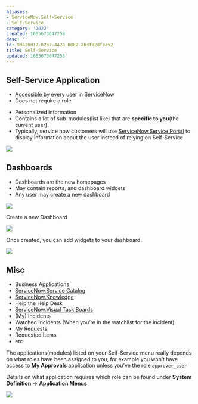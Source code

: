 ```yaml
---
aliases:
- ServiceNow.Self-Service
- Self-Service
category: '2022'
created: 1665673647258
desc: ''
id: 9da20d17-b287-442a-b082-ab3f02dfea52
title: Self-Service
updated: 1665673647258
---
```

   
## Self-Service Application   
   
   
- Accessible by every user in ServiceNow   
- Does not require a role   
* Personalized information   
* Contains a lot of sub-modules(list like) that are **specific to you**(the current user).   
* Typically, service now customers will use [ServiceNow.Service Portal](../devlog/ServiceNow.Service%20Portal.md) to display information about the user instead of relying on Self-Service   
   
![](https://res.cloudinary.com/zubayr/image/upload/v1665673754/wiki/gusmal6rs1su6fqqcbgh.png)   
   
   
## Dashboards   
   
   
- Dashboards are the new homepages     
- May contain reports, and dashboard widgets     
- Any user may create a new dashboard   
   
![](https://res.cloudinary.com/zubayr/image/upload/v1665673790/wiki/pi3dyzcey174eh9buhgi.png)   
   
Create a new Dashboard   
   
![](https://res.cloudinary.com/zubayr/image/upload/v1665674841/wiki/ipdjtiyc3prcnxx0l0tt.png)   
   
Once created, you can add widgets to your dashboard.   
   
![](https://res.cloudinary.com/zubayr/image/upload/v1665674908/wiki/ropj64ixsz2v0b8khuv5.png)   
   
   
## Misc   
   
   
- Business Applications   
- [ServiceNow.Service Catalog](../devlog/ServiceNow.Service%20Catalog.md)   
- [ServiceNow.Knowledge](../devlog/ServiceNow.Knowledge.md)   
- Help the Help Desk   
- [ServiceNow.Visual Task Boards](../devlog/ServiceNow.Visual%20Task%20Boards.md)   
- (My) Incidents   
- Watched Incidents (When you’re in the watchlist for the incident)   
- My Requests   
- Requested Items   
- etc   
   
The applications(modules) listed on your Self-Service menu really depends on what roles have been assigned to you, for example you won’t have access to **My Approvals** application unless you’ve the role `approver_user`   
   
Details on what application requires which role can be found under **System Definition** → **Application Menus**   
   
![](https://res.cloudinary.com/zubayr/image/upload/v1665674509/wiki/wdij5szh4bvz3qqbk3nn.png)